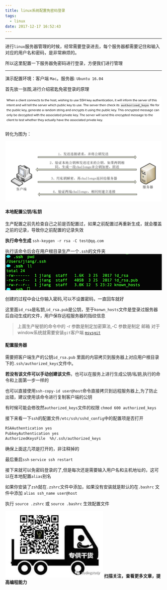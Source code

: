 ```yaml
---
title: linux系统配置免密码登录
tags:
  - linux
date: 2017-12-17 16:52:43
---
```


--------------------------------------------------------------

进行`linux`服务器管理的时候，经常需要登录进去，每个服务器都需要记住和输入对应的用户名和密码，是非常麻烦的。

所以这里配置一下服务器免密码进行登录，方便我们进行管理

--------------------------------------------------------------
<!--more-->

演示配置环境：客户端 `Mac`。服务器: `Ubuntu 16.04`

首先放一张图,进行介绍密匙免密登录的原理

![alt](/images/linux系统配置免密码登录/ssh-principle.jpg)

转化为图为：

![alt](/images/linux系统配置免密码登录/ssh-principle-image.png)

#### 本地配置公钥/私钥

生产配置之前先检查自己之前是否配置过，如果之前配置过再重新生成，就会覆盖之前的记录，导致你之前配置的记录失效

**执行命令生成**
`ssh-keygen -r rsa -C test@qq.com`

执行该命令后会在用户根目录生产一个`.ssh`的文件夹
![alt](/images/linux系统配置免密码登录/ssh-keygen.jpg)

创建的过程中会让你输入密码,可以不设置密码，一直回车就好

这里面`id_rsa`是私钥,`id_rsa.pub`是公钥，至于`konwn_hosts`文件是登录过服务器后自动生成的文件，用户保存远程服务器的指纹信息

>上面生产秘钥的命令中的 -r 参数是制定加密算法,-C 参数是制定 邮箱
>对于window系统就需要安装`git`客户端 [`msysgit`](http://gitforwindows.org/)


#### 配置服务器

需要把客户端生产的公钥`id_rsa.pub` 里面的内容拷贝到服务器上对应用户根目录下的`.ssh/authorized_keys`文件中。

**若没有该文件可以手动创建该文件**。也可以在服务上进行生成公钥/私钥,执行的命令和上面第一步一样的


也可以直接使用`ssh-copy-id user@host`命令直接拷贝到远程服务器上,为了防止出错，建议使用该命令进行复制客户端的公钥

有时候可能会修改然`authorized_keys`文件的权限
`chmod 600 authorized_keys`

接下来看一下`ssh`的配置文件`/etc/ssh/sshd_config`中的配置项是否打开

```sh
RSAAuthentication yes
PubkeyAuthentication yes
AuthorizedKeysFile	%h/.ssh/authorized_keys
```
确保上面这几项是打开的，非注释掉的

最后重启`ssh`
`service ssh restart`

接下来就可以免密码登录的了,但是每次还是需要输入用户名和主机地址的，这可以在本地配置`alias`别名

如果你安装了`zsh`就在`.zshrc`文件中添加，如果没有安装就是默认的在`.bashrc` 文件中添加
`alias ssh_name user@host`

执行 `source .zshrc`  或 `source .bashrc` 生效配置文件


![alt](/images/Wechatcode.jpg)
**扫描关注，查看更多文章，提高编程能力**



